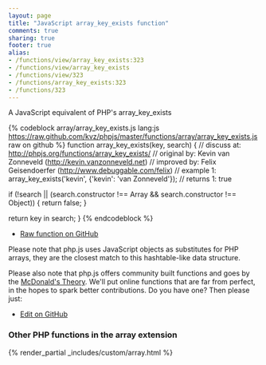 ```yaml
---
layout: page
title: "JavaScript array_key_exists function"
comments: true
sharing: true
footer: true
alias:
- /functions/view/array_key_exists:323
- /functions/view/array_key_exists
- /functions/view/323
- /functions/array_key_exists:323
- /functions/323
---
```

<!-- Generated by Rakefile:build -->
A JavaScript equivalent of PHP's array_key_exists

{% codeblock array/array_key_exists.js lang:js https://raw.github.com/kvz/phpjs/master/functions/array/array_key_exists.js raw on github %}
function array_key_exists(key, search) {
  //  discuss at: http://phpjs.org/functions/array_key_exists/
  // original by: Kevin van Zonneveld (http://kevin.vanzonneveld.net)
  // improved by: Felix Geisendoerfer (http://www.debuggable.com/felix)
  //   example 1: array_key_exists('kevin', {'kevin': 'van Zonneveld'});
  //   returns 1: true

  if (!search || (search.constructor !== Array && search.constructor !== Object)) {
    return false;
  }

  return key in search;
}
{% endcodeblock %}

 - [Raw function on GitHub](https://github.com/kvz/phpjs/blob/master/functions/array/array_key_exists.js)

Please note that php.js uses JavaScript objects as substitutes for PHP arrays, they are 
the closest match to this hashtable-like data structure. 

Please also note that php.js offers community built functions and goes by the 
[McDonald's Theory](https://medium.com/what-i-learned-building/9216e1c9da7d). We'll put online 
functions that are far from perfect, in the hopes to spark better contributions. 
Do you have one? Then please just: 

 - [Edit on GitHub](https://github.com/kvz/phpjs/edit/master/functions/array/array_key_exists.js)


### Other PHP functions in the array extension
{% render_partial _includes/custom/array.html %}
